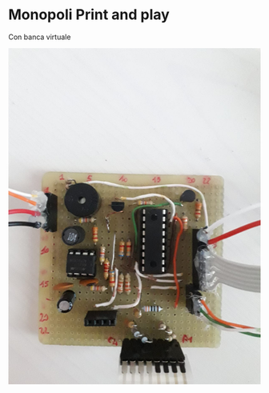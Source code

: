 # Monopoli Print and play

Con banca virtuale 





![alt text](https://github.com/merco/Monopoli_p_p/blob/main/img/MainBoard.jpg)
